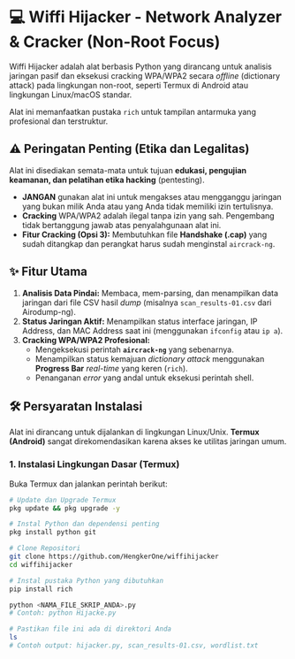 # 💻 Wiffi Hijacker - Network Analyzer & Cracker (Non-Root Focus)

Wiffi Hijacker adalah alat berbasis Python yang dirancang untuk analisis jaringan pasif dan eksekusi cracking WPA/WPA2 secara *offline* (dictionary attack) pada lingkungan non-root, seperti Termux di Android atau lingkungan Linux/macOS standar.

Alat ini memanfaatkan pustaka `rich` untuk tampilan antarmuka yang profesional dan terstruktur.

## ⚠️ Peringatan Penting (Etika dan Legalitas)

Alat ini disediakan semata-mata untuk tujuan **edukasi, pengujian keamanan, dan pelatihan etika hacking** (pentesting).

* **JANGAN** gunakan alat ini untuk mengakses atau mengganggu jaringan yang bukan milik Anda atau yang Anda tidak memiliki izin tertulisnya.
* **Cracking** WPA/WPA2 adalah ilegal tanpa izin yang sah. Pengembang tidak bertanggung jawab atas penyalahgunaan alat ini.
* **Fitur Cracking (Opsi 3):** Membutuhkan file **Handshake (.cap)** yang sudah ditangkap dan perangkat harus sudah menginstal `aircrack-ng`.

## ✨ Fitur Utama

1.  **Analisis Data Pindai:** Membaca, mem-parsing, dan menampilkan data jaringan dari file CSV hasil *dump* (misalnya `scan_results-01.csv` dari Airodump-ng).
2.  **Status Jaringan Aktif:** Menampilkan status interface jaringan, IP Address, dan MAC Address saat ini (menggunakan `ifconfig` atau `ip a`).
3.  **Cracking WPA/WPA2 Profesional:**
    * Mengeksekusi perintah **`aircrack-ng`** yang sebenarnya.
    * Menampilkan status kemajuan *dictionary attack* menggunakan **Progress Bar** *real-time* yang keren (`rich`).
    * Penanganan *error* yang andal untuk eksekusi perintah shell.

## 🛠️ Persyaratan Instalasi

Alat ini dirancang untuk dijalankan di lingkungan Linux/Unix. **Termux (Android)** sangat direkomendasikan karena akses ke utilitas jaringan umum.

### 1. Instalasi Lingkungan Dasar (Termux)

Buka Termux dan jalankan perintah berikut:

```bash
# Update dan Upgrade Termux
pkg update && pkg upgrade -y

# Instal Python dan dependensi penting
pkg install python git

# Clone Repositori
git clone https://github.com/HengkerOne/wiffihijacker
cd wiffihijacker

# Instal pustaka Python yang dibutuhkan
pip install rich

python <NAMA_FILE_SKRIP_ANDA>.py 
# Contoh: python Hijacke.py

# Pastikan file ini ada di direktori Anda
ls 
# Contoh output: hijacker.py, scan_results-01.csv, wordlist.txt
